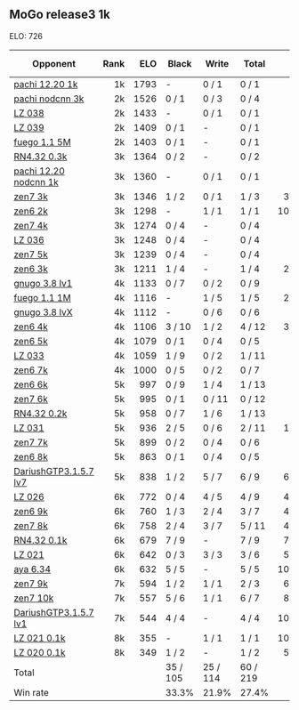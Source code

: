 ## MoGo release3 1k ##

ELO: 726

Opponent | Rank | ELO | Black | Write | Total | Win rate
---------|-----:|----:|-------|-------|-------|-------:
[pachi 12.20 1k](pachi%2012.20%201k.md) | 1k | 1793 | - | 0 / 1 | 0 / 1 | 0.0%
[pachi nodcnn 3k](pachi%20nodcnn%203k.md) | 2k | 1526 | 0 / 1 | 0 / 3 | 0 / 4 | 0.0%
[LZ 038](LZ%20038.md) | 2k | 1433 | - | 0 / 1 | 0 / 1 | 0.0%
[LZ 039](LZ%20039.md) | 2k | 1409 | 0 / 1 | - | 0 / 1 | 0.0%
[fuego 1.1 5M](fuego%201.1%205M.md) | 2k | 1403 | 0 / 1 | - | 0 / 1 | 0.0%
[RN4.32 0.3k](RN4.32%200.3k.md) | 3k | 1364 | 0 / 2 | - | 0 / 2 | 0.0%
[pachi 12.20 nodcnn 1k](pachi%2012.20%20nodcnn%201k.md) | 3k | 1360 | - | 0 / 1 | 0 / 1 | 0.0%
[zen7 3k](zen7%203k.md) | 3k | 1346 | 1 / 2 | 0 / 1 | 1 / 3 | 33.3%
[zen6 2k](zen6%202k.md) | 3k | 1298 | - | 1 / 1 | 1 / 1 | 100.0%
[zen7 4k](zen7%204k.md) | 3k | 1274 | 0 / 4 | - | 0 / 4 | 0.0%
[LZ 036](LZ%20036.md) | 3k | 1248 | 0 / 4 | - | 0 / 4 | 0.0%
[zen7 5k](zen7%205k.md) | 3k | 1239 | 0 / 4 | - | 0 / 4 | 0.0%
[zen6 3k](zen6%203k.md) | 3k | 1211 | 1 / 4 | - | 1 / 4 | 25.0%
[gnugo 3.8 lv1](gnugo%203.8%20lv1.md) | 4k | 1133 | 0 / 7 | 0 / 2 | 0 / 9 | 0.0%
[fuego 1.1 1M](fuego%201.1%201M.md) | 4k | 1116 | - | 1 / 5 | 1 / 5 | 20.0%
[gnugo 3.8 lvX](gnugo%203.8%20lvX.md) | 4k | 1112 | - | 0 / 6 | 0 / 6 | 0.0%
[zen6 4k](zen6%204k.md) | 4k | 1106 | 3 / 10 | 1 / 2 | 4 / 12 | 33.3%
[zen6 5k](zen6%205k.md) | 4k | 1079 | 0 / 1 | 0 / 4 | 0 / 5 | 0.0%
[LZ 033](LZ%20033.md) | 4k | 1059 | 1 / 9 | 0 / 2 | 1 / 11 | 9.1%
[zen6 7k](zen6%207k.md) | 4k | 1000 | 0 / 5 | 0 / 2 | 0 / 7 | 0.0%
[zen6 6k](zen6%206k.md) | 5k | 997 | 0 / 9 | 1 / 4 | 1 / 13 | 7.7%
[zen7 6k](zen7%206k.md) | 5k | 995 | 0 / 1 | 0 / 11 | 0 / 12 | 0.0%
[RN4.32 0.2k](RN4.32%200.2k.md) | 5k | 958 | 0 / 7 | 1 / 6 | 1 / 13 | 7.7%
[LZ 031](LZ%20031.md) | 5k | 936 | 2 / 5 | 0 / 6 | 2 / 11 | 18.2%
[zen7 7k](zen7%207k.md) | 5k | 899 | 0 / 2 | 0 / 4 | 0 / 6 | 0.0%
[zen6 8k](zen6%208k.md) | 5k | 863 | 0 / 1 | 0 / 4 | 0 / 5 | 0.0%
[DariushGTP3.1.5.7 lv7](DariushGTP3.1.5.7%20lv7.md) | 5k | 838 | 1 / 2 | 5 / 7 | 6 / 9 | 66.7%
[LZ 026](LZ%20026.md) | 6k | 772 | 0 / 4 | 4 / 5 | 4 / 9 | 44.4%
[zen6 9k](zen6%209k.md) | 6k | 760 | 1 / 3 | 2 / 4 | 3 / 7 | 42.9%
[zen7 8k](zen7%208k.md) | 6k | 758 | 2 / 4 | 3 / 7 | 5 / 11 | 45.5%
[RN4.32 0.1k](RN4.32%200.1k.md) | 6k | 679 | 7 / 9 | - | 7 / 9 | 77.8%
[LZ 021](LZ%20021.md) | 6k | 642 | 0 / 3 | 3 / 3 | 3 / 6 | 50.0%
[aya 6.34](aya%206.34.md) | 6k | 632 | 5 / 5 | - | 5 / 5 | 100.0%
[zen7 9k](zen7%209k.md) | 7k | 594 | 1 / 2 | 1 / 1 | 2 / 3 | 66.7%
[zen7 10k](zen7%2010k.md) | 7k | 557 | 5 / 6 | 1 / 1 | 6 / 7 | 85.7%
[DariushGTP3.1.5.7 lv1](DariushGTP3.1.5.7%20lv1.md) | 7k | 544 | 4 / 4 | - | 4 / 4 | 100.0%
[LZ 021 0.1k](LZ%20021%200.1k.md) | 8k | 355 | - | 1 / 1 | 1 / 1 | 100.0%
[LZ 020 0.1k](LZ%20020%200.1k.md) | 8k | 349 | 1 / 2 | - | 1 / 2 | 50.0%
Total | | | 35 / 105 | 25 / 114 | 60 / 219 | 
Win rate| | | 33.3% | 21.9% | 27.4% | 
